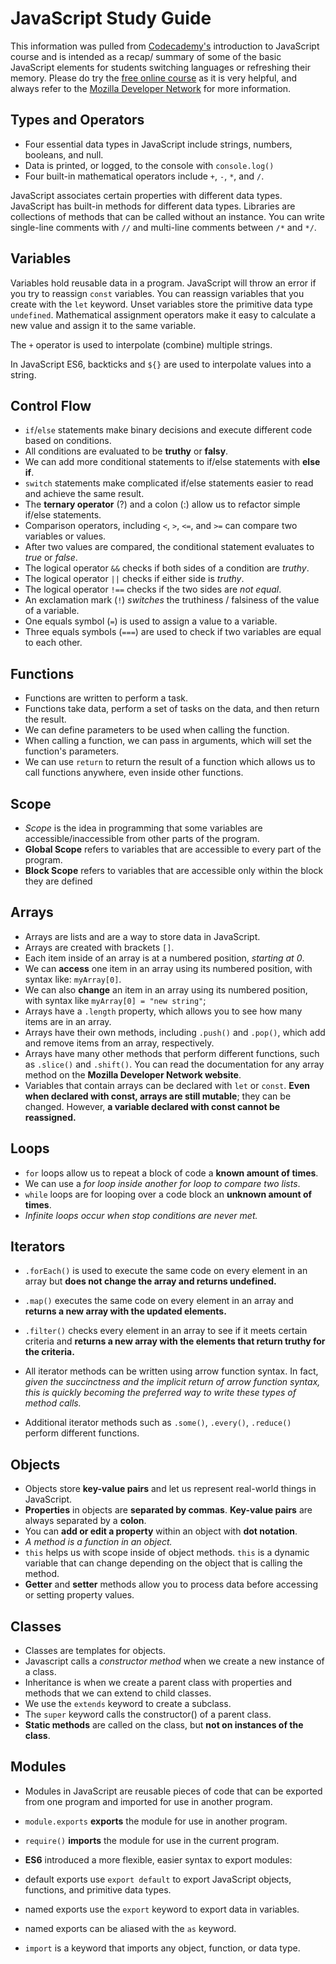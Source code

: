 # JavaScript Study Guide #

This information was pulled from [Codecademy's](https://www.codecademy.com/learn/introduction-to-javascript) introduction to JavaScript course and is intended as a recap/ summary of some of the basic JavaScript elements for students switching languages or refreshing their memory.
Please do try the [free online course](https://www.codecademy.com/learn/introduction-to-javascript) as it is very helpful, and always refer to the [Mozilla Developer Network](https://developer.mozilla.org/bm/docs/Web/JavaScript) for more information.

## Types and Operators ##

+ Four essential data types in JavaScript include strings, numbers, booleans, and null.
+ Data is printed, or logged, to the console with `console.log()`
+ Four built-in mathematical operators include `+`, `-`, `*`, and `/`.

JavaScript associates certain properties with different data types.
JavaScript has built-in methods for different data types.
Libraries are collections of methods that can be called without an instance.
You can write single-line comments with `//` and multi-line comments between `/*` and `*/`.

## Variables ##

Variables hold reusable data in a program.
JavaScript will throw an error if you try to reassign `const` variables.
You can reassign variables that you create with the `let` keyword.
Unset variables store the primitive data type `undefined`.
Mathematical assignment operators make it easy to calculate a new value and assign it to the same variable.

The `+` operator is used to interpolate (combine) multiple strings.

In JavaScript ES6, backticks and `${}` are used to interpolate values into a string.

## Control Flow ##

+ `if`/`else` statements make binary decisions and execute different code based on conditions.
+ All conditions are evaluated to be **truthy** or **falsy**.
+ We can add more conditional statements to if/else statements with **else if**.
+ `switch` statements make complicated if/else statements easier to read and achieve the same result.
+ The **ternary operator** (?) and a colon (:) allow us to refactor simple if/else statements.
+ Comparison operators, including `<`, `>`, `<=`, and `>=` can compare two variables or values.
+ After two values are compared, the conditional statement evaluates to *true* or *false*.
+ The logical operator `&&` checks if both sides of a condition are *truthy*.
+ The logical operator `||` checks if either side is *truthy*.
+ The logical operator `!==` checks if the two sides are *not equal*.
+ An exclamation mark (`!`) *switches* the truthiness / falsiness of the value of a variable.
+ One equals symbol (`=`) is used to assign a value to a variable.
+ Three equals symbols (`===`) are used to check if two variables are equal to each other.

## Functions ##

+ Functions are written to perform a task.
+ Functions take data, perform a set of tasks on the data, and then return the result.
+ We can define parameters to be used when calling the function.
+ When calling a function, we can pass in arguments, which will set the function's parameters.
+ We can use `return` to return the result of a function which allows us to call functions anywhere, even inside other functions.

## Scope ##

+ *Scope* is the idea in programming that some variables are accessible/inaccessible from other parts of the program.
+ **Global Scope** refers to variables that are accessible to every part of the program.
+ **Block Scope** refers to variables that are accessible only within the block they are defined


## Arrays ##

+ Arrays are lists and are a way to store data in JavaScript.
+ Arrays are created with brackets `[]`.
+ Each item inside of an array is at a numbered position, *starting at 0*.
+ We can **access** one item in an array using its numbered position, with syntax like: `myArray[0]`.
+ We can also **change** an item in an array using its numbered position, with syntax like `myArray[0] = "new string"`;
+ Arrays have a `.length` property, which allows you to see how many items are in an array.
+ Arrays have their own methods, including `.push()` and `.pop()`, which add and remove items from an array, respectively.
+ Arrays have many other methods that perform different functions, such as `.slice()` and `.shift()`. You can read the documentation for any array method on the **Mozilla Developer Network website**.
+ Variables that contain arrays can be declared with `let` or `const`. **Even when declared with const, arrays are still mutable**; they can be changed. However, **a variable declared with const cannot be reassigned.**

## Loops ##

+ `for` loops allow us to repeat a block of code a **known amount of times**.
+ We can use a *for loop inside another for loop to compare two lists*.
+ `while` loops are for looping over a code block an **unknown amount of times**.
+ *Infinite loops occur when stop conditions are never met.*

## Iterators ##

+ `.forEach()` is used to execute the same code on every element in an array but **does not change the array and returns undefined.**
+ `.map()` executes the same code on every element in an array and **returns a new array with the updated elements.**
+ `.filter()` checks every element in an array to see if it meets certain criteria and **returns a new array with the elements that return truthy for the criteria.**
+ All iterator methods can be written using arrow function syntax. In fact, *given the succinctness and the implicit return of arrow function syntax, this is quickly becoming the preferred way to write these types of method calls.*

+ Additional iterator methods such as `.some()`, `.every()`, `.reduce()` perform different functions.

## Objects ##

+ Objects store **key-value pairs** and let us represent real-world things in JavaScript.
+ **Properties** in objects are **separated by commas**. **Key-value pairs** are always separated by a **colon**.
+ You can **add or edit a property** within an object with **dot notation**.
+ *A method is a function in an object.*
+ `this` helps us with scope inside of object methods. `this` is a dynamic variable that can change depending on the object that is calling the method.
+ **Getter** and **setter** methods allow you to process data before accessing or setting property values.

## Classes ##

+ Classes are templates for objects.
+ Javascript calls a *constructor method* when we create a new instance of a class.
+ Inheritance is when we create a parent class with properties and methods that we can extend to child classes.
+ We use the `extends` keyword to create a subclass.
+ The `super` keyword calls the constructor() of a parent class.
+ **Static methods** are called on the class, but **not on instances of the class**.

## Modules ##

+ Modules in JavaScript are reusable pieces of code that can be exported from one program and imported for use in another program.

+ `module.exports` **exports** the module for use in another program.
+ `require()` **imports** the module for use in the current program.

+ **ES6** introduced a more flexible, easier syntax to export modules:

+ default exports use `export default` to export JavaScript objects, functions, and primitive data types.
+ named exports use the `export` keyword to export data in variables.
+ named exports can be aliased with the `as` keyword.
+ `import` is a keyword that imports any object, function, or data type.
